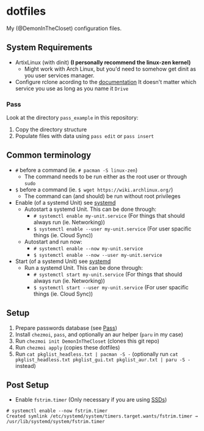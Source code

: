 # dotfiles

My (@DemonInTheCloset) configuration files.

## System Requirements

- ArtixLinux (with dinit) **(I personally recommend the linux-zen kernel)**
  - Might work with Arch Linux, but you'd need to somehow get dinit as you user
    services manager.
- Configure rclone acording to the [documentation](https://rclone.org/docs/)
  It doesn't matter which service you use as long as you name it `Drive`

### Pass

Look at the directory `pass_example` in this repository:

1. Copy the directory structure
2. Populate files with data using `pass edit` or `pass insert`
<!-- TODO: Improve documentation/add shellscript to create a base password
database -->

## Common terminology

- `#` before a command (ie. `# pacman -S linux-zen`)
  - The command needs to be run either as the root user or through `sudo`
- `$` before a command (ie. `$ wget https://wiki.archlinux.org/`)
  - The command can (and should) be run without root privileges
- Enable (of a systemd Unit) see [systemd](https://wiki.archlinux.org/title/systemd#Using_units)
  - Autostart a systemd Unit. This can be done through:
    - `# systemctl enable my-unit.service` (For things that should always run
      (ie. Networking))
    - `$ systemctl enable --user my-unit.service` (For user spacific things (ie.
      Cloud Sync))
  - Autostart and run now:
    - `# systemctl enable --now my-unit.service`
    - `$ systemctl enable --now --user my-unit.service`
- Start (of a systemd Unit) see [systemd](https://wiki.archlinux.org/title/systemd#Using_units)
  - Run a systemd Unit. This can be done through:
    - `# systemctl start my-unit.service` (For things that should always run (ie.
      Networking))
    - `$ systemctl start --user my-unit.service` (For user spacific things (ie.
      Cloud Sync))

## Setup

1. Prepare passwords database (see [Pass](#Pass))
2. Install `chezmoi`, `pass`, and optionally an aur helper (`paru` in my case)
3. Run `chezmoi init DemonInTheCloset` (clones this git repo)
4. Run `chezmoi apply` (copies these dotfiles)
5. Run `cat pkglist_headless.txt | pacman -S -` (optionally run
   `cat pkglist_headless.txt pkglist_gui.txt pkglist_aur.txt | paru -S -` instead)

## Post Setup

- Enable `fstrim.timer` (Only necessary if you are using [SSDs](https://wiki.archlinux.org/title/Solid_state_drive))

```console
# systemctl enable --now fstrim.timer
Created symlink /etc/systemd/system/timers.target.wants/fstrim.timer → /usr/lib/systemd/system/fstrim.timer
```
